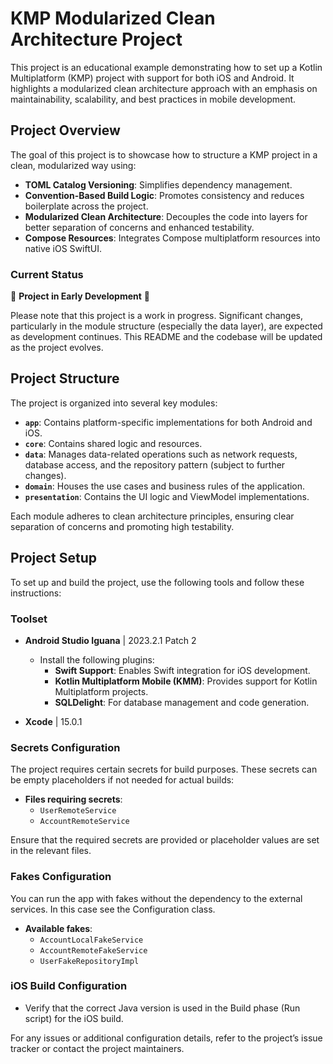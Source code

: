 # KMP Modularized Clean Architecture Project

This project is an educational example demonstrating how to set up a Kotlin Multiplatform (KMP) project with support for both iOS and Android. It highlights a modularized clean architecture approach with an emphasis on maintainability, scalability, and best practices in mobile development.

## Project Overview

The goal of this project is to showcase how to structure a KMP project in a clean, modularized way using:

- **TOML Catalog Versioning**: Simplifies dependency management.
- **Convention-Based Build Logic**: Promotes consistency and reduces boilerplate across the project.
- **Modularized Clean Architecture**: Decouples the code into layers for better separation of concerns and enhanced testability.
- **Compose Resources**: Integrates Compose multiplatform resources into native iOS SwiftUI.

### Current Status

🚧 **Project in Early Development** 🚧

Please note that this project is a work in progress. Significant changes, particularly in the module structure (especially the data layer), are expected as development continues. This README and the codebase will be updated as the project evolves.

## Project Structure

The project is organized into several key modules:

- **`app`**: Contains platform-specific implementations for both Android and iOS.
- **`core`**: Contains shared logic and resources.
- **`data`**: Manages data-related operations such as network requests, database access, and the repository pattern (subject to further changes).
- **`domain`**: Houses the use cases and business rules of the application.
- **`presentation`**: Contains the UI logic and ViewModel implementations.

Each module adheres to clean architecture principles, ensuring clear separation of concerns and promoting high testability.

## Project Setup

To set up and build the project, use the following tools and follow these instructions:

### Toolset

- **Android Studio Iguana** | 2023.2.1 Patch 2
    - Install the following plugins:
        - **Swift Support**: Enables Swift integration for iOS development.
        - **Kotlin Multiplatform Mobile (KMM)**: Provides support for Kotlin Multiplatform projects.
        - **SQLDelight**: For database management and code generation.

- **Xcode** | 15.0.1

### Secrets Configuration

The project requires certain secrets for build purposes. These secrets can be empty placeholders if not needed for actual builds:

- **Files requiring secrets**:
    - `UserRemoteService`
    - `AccountRemoteService`

Ensure that the required secrets are provided or placeholder values are set in the relevant files.

### Fakes Configuration

You can run the app with fakes without the dependency to the external services. In this case see the Configuration class.

- **Available fakes**:
  - `AccountLocalFakeService`
  - `AccountRemoteFakeService`
  - `UserFakeRepositoryImpl`

### iOS Build Configuration

- Verify that the correct Java version is used in the Build phase (Run script) for the iOS build.

For any issues or additional configuration details, refer to the project’s issue tracker or contact the project maintainers.
